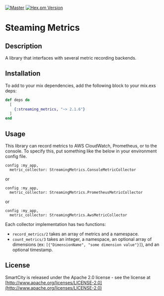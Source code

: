 [![Master](https://travis-ci.org/smartcitiesdata/streaming_metrics.svg?branch=master)](https://travis-ci.org/smartcitiesdata/streaming_metrics)
[![Hex.pm Version](http://img.shields.io/hexpm/v/streaming_metrics.svg?style=flat)](https://hex.pm/packages/streaming_metrics)

# Steaming Metrics

## Description

A library that interfaces with several metric recording backends.

## Installation

To add to your mix dependencies, add the following block to your mix.exs deps:

```elixir
def deps do
  [
    {:streaming_metrics, "~> 2.1.6"}
  ]
end
```

## Usage

This library can record metrics to AWS CloudWatch, Prometheus, or to the console. To specify this, put something like the below in your environment config file.
```
config :my_app,
  metric_collector: StreamingMetrics.ConsoleMetricCollector
```
or

```
config :my_app,
  metric_collector: StreamingMetrics.PrometheusMetricCollector
```

or

```
config :my_app,
  metric_collector: StreamingMetrics.AwsMetricCollector
```

Each collector implementation has two functions: 

- `record_metrics/2` takes an array of metrics and a namespace.
 - `count_metrics/3` takes an integer, a namespace, an optional array of dimensions (ex: `[{"DimensionName", "some dimension value"}]`), and an optional timestamp.

 ## License

SmartCity is released under the Apache 2.0 license - see the license at [http://www.apache.org/licenses/LICENSE-2.0](http://www.apache.org/licenses/LICENSE-2.0)